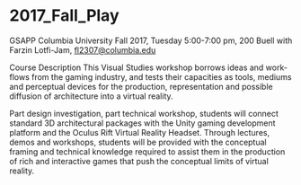 # 2017_Fall_Play

GSAPP Columbia University
Fall 2017, Tuesday 5:00-7:00 pm, 200 Buell
with Farzin Lotfi-Jam, fl2307@columbia.edu

Course Description
This Visual Studies workshop borrows ideas and work-flows from the gaming industry, and tests their capacities as tools, mediums and perceptual devices for the production, representation and possible diffusion of architecture into a virtual reality.

Part design investigation, part technical workshop, students will connect standard 3D architectural packages with the Unity gaming development platform and the Oculus Rift Virtual Reality Headset. Through lectures, demos and workshops, students will be provided with the conceptual framing and technical knowledge required to assist them in the production of rich and interactive games that push the conceptual limits of virtual reality.


